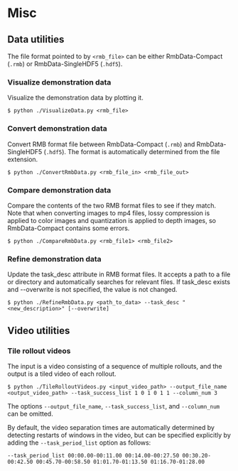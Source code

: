 # Misc

## Data utilities
The file format pointed to by `<rmb_file>` can be either RmbData-Compact (`.rmb`) or RmbData-SingleHDF5 (`.hdf5`).

### Visualize demonstration data
Visualize the demonstration data by plotting it.

```console
$ python ./VisualizeData.py <rmb_file>
```

### Convert demonstration data
Convert RMB format file between RmbData-Compact (`.rmb`) and RmbData-SingleHDF5 (`.hdf5`). The format is automatically determined from the file extension.

```console
$ python ./ConvertRmbData.py <rmb_file_in> <rmb_file_out>
```

### Compare demonstration data
Compare the contents of the two RMB format files to see if they match.
Note that when converting images to mp4 files, lossy compression is applied to color images and quantization is applied to depth images, so RmbData-Compact contains some errors.

```console
$ python ./CompareRmbData.py <rmb_file1> <rmb_file2>
```

### Refine demonstration data
Update the task_desc attribute in RMB format files. It accepts a path to a file or directory and automatically searches for relevant files. If task_desc exists and --overwrite is not specified, the value is not changed.

```console
$ python ./RefineRmbData.py <path_to_data> --task_desc "<new_description>" [--overwrite]
```

## Video utilities
### Tile rollout videos
The input is a video consisting of a sequence of multiple rollouts, and the output is a tiled video of each rollout.
```console
$ python ./TileRolloutVideos.py <input_video_path> --output_file_name <output_video_path> --task_success_list 1 0 1 0 1 1 --column_num 3
```
The options `--output_file_name`, `--task_success_list`, and `--column_num` can be omitted.

By default, the video separation times are automatically determined by detecting restarts of windows in the video, but can be specified explicitly by adding the `--task_period_list` option as follows:
```console
--task_period_list 00:00.00-00:11.00 00:14.00-00:27.50 00:30.20-00:42.50 00:45.70-00:58.50 01:01.70-01:13.50 01:16.70-01:28.00
```
